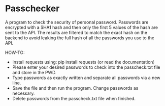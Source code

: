 # Passchecker
A program to check the security of personal password.
Passwords are encrypted with a SHA1 hash and then only the first 5 values of the hash are sent to the API. The results are filtered to match the exact hash on the backend to avoid leaking the full hash of all the passwords you use to the API.

HOW-TO:
- Install requests using: pip install requests     (or read the documentation)
- Please enter your desired passwords to check into the passcheck.txt file and store in the PWD.
- Type passwords as exactly written and separate all passwords via a new line.
- Save the file and then run the program. Change passwords as necessary.
- Delete passwords from the passcheck.txt file when finished.